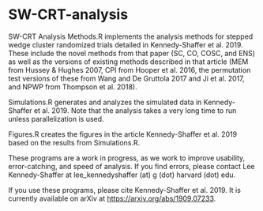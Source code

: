 # SW-CRT-analysis
SW-CRT Analysis Methods.R implements the analysis methods for stepped wedge cluster randomized trials detailed in Kennedy-Shaffer et al. 2019. These include the novel methods from that paper (SC, CO, COSC, and ENS) as well as the versions of existing methods described in that article (MEM from Hussey & Hughes 2007, CPI from Hooper et al. 2016, the permutation test versions of these from Wang and De Gruttola 2017 and Ji et al. 2017, and NPWP from Thompson et al. 2018).

Simulations.R generates and analyzes the simulated data in Kennedy-Shaffer et al. 2019. Note that the analysis takes a very long time to run unless parallelization is used.

Figures.R creates the figures in the article Kennedy-Shaffer et al. 2019 based on the results from Simulations.R.

These programs are a work in progress, as we work to improve usability, error-catching, and speed of analysis. If you find errors, please contact Lee Kennedy-Shaffer at lee_kennedyshaffer (at) g (dot) harvard (dot) edu.

If you use these programs, please cite Kennedy-Shaffer et al. 2019. It is currently available on arXiv at https://arxiv.org/abs/1909.07233.
